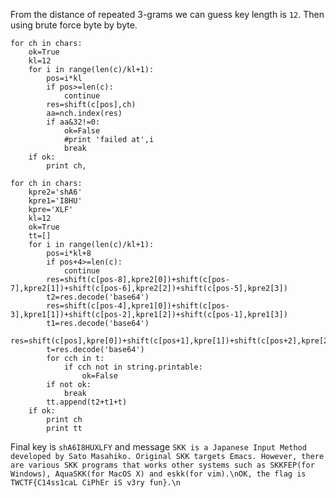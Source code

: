 From the distance of repeated 3-grams we can guess key length is `12`. Then using brute force byte by byte.

```
for ch in chars:
	ok=True
	kl=12
	for i in range(len(c)/kl+1):
		pos=i*kl
		if pos>=len(c):
			continue
		res=shift(c[pos],ch)
		aa=nch.index(res)
		if aa&32!=0:
			ok=False
			#print 'failed at',i
			break
	if ok:
		print ch,
```

```
for ch in chars:
	kpre2='shA6'
	kpre1='I8HU'
	kpre='XLF'
	kl=12
	ok=True
	tt=[]
	for i in range(len(c)/kl+1):
		pos=i*kl+8
		if pos+4>=len(c):
			continue
		res=shift(c[pos-8],kpre2[0])+shift(c[pos-7],kpre2[1])+shift(c[pos-6],kpre2[2])+shift(c[pos-5],kpre2[3])
		t2=res.decode('base64')
		res=shift(c[pos-4],kpre1[0])+shift(c[pos-3],kpre1[1])+shift(c[pos-2],kpre1[2])+shift(c[pos-1],kpre1[3])
		t1=res.decode('base64')
		res=shift(c[pos],kpre[0])+shift(c[pos+1],kpre[1])+shift(c[pos+2],kpre[2])+shift(c[pos+3],ch)
		t=res.decode('base64')
		for cch in t:
			if cch not in string.printable:
				ok=False
		if not ok:
			break
		tt.append(t2+t1+t)
	if ok:
		print ch
		print tt
```

Final key is `shA6I8HUXLFY` and message `SKK is a Japanese Input Method developed by Sato Masahiko. Original SKK targets Emacs. However, there are various SKK programs that works other systems such as SKKFEP(for Windows), AquaSKK(for MacOS X) and eskk(for vim).\nOK, the flag is TWCTF{C14ss1caL CiPhEr iS v3ry fun}.\n`

